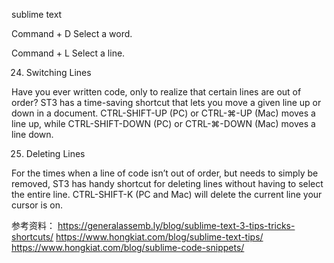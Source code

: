 sublime text


Command + D	
Select a word.

Command + L	
Select a line.

24. Switching Lines

Have you ever written code, only to realize that certain lines are out of order? ST3 has a time-saving shortcut that lets you move a given line up or down in a document. CTRL-SHIFT-UP (PC) or CTRL-⌘-UP (Mac) moves a line up, while CTRL-SHIFT-DOWN (PC) or CTRL-⌘-DOWN (Mac) moves a line down.

25. Deleting Lines

For the times when a line of code isn’t out of order, but needs to simply be removed, ST3 has handy shortcut for deleting lines without having to select the entire line. CTRL-SHIFT-K (PC and Mac) will delete the current line your cursor is on.

参考资料：
https://generalassemb.ly/blog/sublime-text-3-tips-tricks-shortcuts/
https://www.hongkiat.com/blog/sublime-text-tips/
https://www.hongkiat.com/blog/sublime-code-snippets/